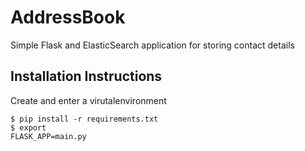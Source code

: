 # AddressBook

Simple Flask and ElasticSearch application for storing contact details


## Installation Instructions
Create and enter a virutalenvironment

<code>$ pip install -r requirements.txt</code><br>
<code>$ export FLASK_APP=main.py</code>
